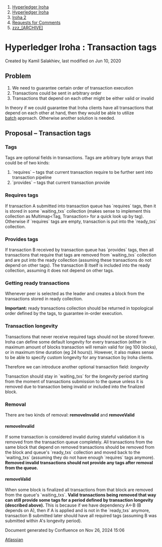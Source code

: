 1. [Hyperledger Iroha](index.html)
2. [Hyperledger Iroha](Hyperledger-Iroha_20873224.html)
3. [Iroha 2](Iroha-2_21012047.html)
4. [Requests for Comments](Requests-for-Comments_21016001.html)
5. [zzz\_\[ARCHIVE\]](21016320.html)

# Hyperledger Iroha : Transaction tags

Created by Kamil Salakhiev, last modified on Jun 10, 2020

## Problem

1. We need to guarantee certain order of transaction execution
2. Transactions could be sent in arbitrary order
3. Transactions that depend on each other might be either valid or invalid

In theory if we could guarantee that Iroha clients have all transactions that depend on each other at hand, then they would be able to utilize [batch](https://iroha.readthedocs.io/en/master/concepts_architecture/glossary.html?highlight=batch#batch-of-transactions) approach. Otherwise another solution is needed.

## Proposal – Transaction tags

### Tags

Tags are optional fields in transactions. Tags are arbitrary byte arrays that could be of two kinds:

1. \`requires\` – tags that current transaction require to be further sent into transaction pipeline
2. \`provides\` – tags that current transaction provide

### Requires tags

If transaction A submitted into transaction queue has \`requires\` tags, then it is stored in some \`waiting\_txs\` collection (makes sense to implement this collection as Multimap&lt;Tag, Transaction&gt; for a quick look up by tag). Otherwise if \`requires\` tags are empty, transaction is put into the \`ready\_txs\` collection.

### Provides tags

If transaction B received by transaction queue has \`provides\` tags, then all transactions that require that tags are removed from \`waiting\_txs\` collection and are put into the ready collection (assuming these transactions do not depend on other tags). The transaction B itself is included into the ready collection, assuming it does not depend on other tags.

### Getting ready transactions

Whenever peer is selected as the leader and creates a block from the transactions stored in ready collection.

**Important:** ready transactions collection should be returned in topological order defined by the tags, to guarantee in-order execution.

### Transaction longevity

Transactions that never receive required tags should not be stored forever. Iroha can define some default longevity for every transaction (either in maximum amount of blocks transaction will remain valid for (eg 100 blocks), or in maximum time duration (eg 24 hours)). However, it also makes sense to be able to specify custom longevity for any transaction by Iroha clients.

Therefore we can introduce another optional transaction field: *longevity*

Transaction should stay in \`waiting\_txs\` for the *longevity* period starting from the moment of transactions submission to the queue unless it is removed due to transaction being invalid or included into the finalized block. 

### Removal

There are two kinds of removal: **removeInvalid** and **removeValid**

#### removeInvalid

If some transaction is considered invalid during stateful validation it is removed from the transaction queue completely. All transactions from the same block that depend on removed transactions should be removed from the block and queue's \`ready\_txs\` collection and moved back to the \`waiting\_txs\` (assuming they do not have enough \`requires\` tags anymore). **Removed invalid transactions should not provide any tags after removal from the queue.**

#### removeValid

When some block is finalized all transactions from that block are removed from the queue's \`waiting\_txs\`. **Valid** **transactions being removed that way can still provide some tags for a period defined by transaction longevity (described above).** This is because if we have dependency A←B (B depends on A), then if A is applied and is not in the \`ready\_txs\` anymore, transaction B submitted later should have all required tags (assuming B was submitted within A's longevity period).

Document generated by Confluence on Nov 26, 2024 15:06

[Atlassian](http://www.atlassian.com/)
